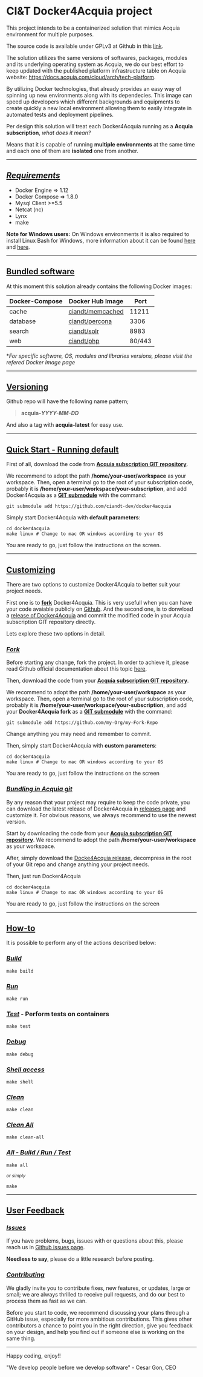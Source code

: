 # CI&T Docker4Acquia project

This project intends to be a containerized solution that mimics Acquia environment for multiple purposes.

The source code is available under GPLv3 at Github in this [link](https://github.com/ciandt-dev/Docker4Acquia/blob/master/LICENSE).

The solution utilizes the same versions of softwares, packages, modules and its underlying operating system as Acquia, we do our best effort to keep updated with the published platform infrastructure table on Acquia website: https://docs.acquia.com/cloud/arch/tech-platform.

By utilizing Docker technologies, that already provides an easy way of spinning up new environments along with its dependecies. This image can speed up developers which different backgrounds and equipments to create quickly a new local environment allowing them to easily integrate in automated tests and deployment pipelines.

Per design this solution will treat each Docker4Acquia running as a __Acquia subscription__, *what does it mean?*

Means that it is capable of running __multiple environments__ at the same time and each one of them are __isolated__ one from another.

* * *

## [*Requirements*](#requirements)

* Docker Engine => 1.12
* Docker Compose => 1.8.0
* Mysql Client >=5.5
* Netcat (nc)
* Lynx
* make

__Note for Windows users:__ On Windows environments it is also required to install Linux Bash for Windows, more information about it can be found [here](https://msdn.microsoft.com/en-us/commandline/wsl/about) and [here](http://www.howtogeek.com/249966/how-to-install-and-use-the-linux-bash-shell-on-windows-10/).

* * *

## [Bundled software](#bundled-software)

At this moment this solution already contains the following Docker images:

| Docker-Compose | Docker Hub Image                                              |  Port  |
| -------------- | ------------------------------------------------------------- | ------ |
| cache          | [ciandt/memcached](https://hub.docker.com/r/ciandt/memcached) | 11211  |
| database       | [ciandt/percona](https://hub.docker.com/r/ciandt/percona)     | 3306   |
| search         | [ciandt/solr](https://hub.docker.com/r/ciandt/solr)           | 8983   |
| web            | [ciandt/php](https://hub.docker.com/r/ciandt/php)             | 80/443 |

\**For specific software, OS, modules and libraries versions, please visit the refered Docker Image page*

* * *

## [Versioning](#versioning)

Github repo will have the following name pattern;

> __acquia-*YYYY-MM-DD*__

And also a tag with __acquia-latest__ for easy use.

* * *

## [Quick Start - Running default](#quickstart)

First of all, download the code from __[Acquia subscription GIT repository](https://docs.acquia.com/cloud/manage/code/repository/git)__.

We recommend to adopt the path __/home/your-user/workspace__ as your workspace. Then, open a terminal go to the root of your subscription code, probably it is __/home/your-user/workspace/your-subscription__, and add Docker4Acquia as a __[GIT submodule](https://git-scm.com/docs/git-submodule)__ with the command:

```
git submodule add https://github.com/ciandt-dev/docker4acquia
```

Simply start Docker4Acquia with __default parameters__:

```
cd docker4acquia
make linux # Change to mac OR windows according to your OS
```

You are ready to go, just follow the instructions on the screen.

* * *

## [Customizing](#customizing)

There are two options to customize Docker4Acquia to better suit your project needs.

First one is to __[fork](https://help.github.com/articles/fork-a-repo/)__ Docker4Acquia. This is very usefull when you can have your code avaiable publicly on [Github](https://www.github.com). And the second one, is to donwload a [release of Docker4Acquia](https://github.com/ciandt-dev/Docker4Acquia/releases) and commit the modified code in your Acquia subscription GIT repository directly.

Lets explore these two options in detail.

### [*Fork*](#fork)

Before starting any change, fork the project.
In order to achieve it, please read Github official documentation about this topic [here](https://help.github.com/articles/fork-a-repo/).

Then, download the code from your __[Acquia subscription GIT repository](https://docs.acquia.com/cloud/manage/code/repository/git)__.

We recommend to adopt the path __/home/your-user/workspace__ as your workspace. Then, open a terminal go to the root of your subscription code, probably it is __/home/your-user/workspace/your-subscription__, and add your __Docker4Acquia fork__ as a __[GIT submodule](https://git-scm.com/docs/git-submodule)__ with the command:

```
git submodule add https://github.com/my-Org/my-Fork-Repo
```

Change anything you may need and remember to commit.

Then, simply start Docker4Acquia with __custom parameters__:

```
cd docker4acquia
make linux # Change to mac OR windows according to your OS
```

You are ready to go, just follow the instructions on the screen

### [*Bundling in Acquia git*](#bundling-acquia-git)

By any reason that your project may require to keep the code private, you can download the latest release of Docker4Acquia in [releases page](https://github.com/ciandt-dev/Docker4Acquia/releases) and customize it.
For obvious reasons, we always recommend to use the newest version.

Start by downloading the code from your __[Acquia subscription GIT repository](https://docs.acquia.com/cloud/manage/code/repository/git)__. We recommend to adopt the path __/home/your-user/workspace__ as your workspace.

After, simply download the [Docke4Acquia release](https://github.com/ciandt-dev/Docker4Acquia/releases), decompress in the root of your Git repo and change anything your project needs.

Then, just run Docker4Acquia
```
cd docker4acquia
make linux # Change to mac OR windows according to your OS
```
You are ready to go, just follow the instructions on the screen

* * *

## [How-to](#how-to)

It is possible to perform any of the actions described below:

### [*Build*](#how-to-build)

```
make build
```

### [*Run*](#how-to-run)

```
make run
```

### [*Test*](#how-to-test) - Perform tests on containers

```
make test
```

### [*Debug*](#how-to-debug)

```
make debug
```

### [*Shell access*](#how-to-shell)

```
make shell
```

### [*Clean*](#how-to-clean)

```
make clean
```

### [*Clean All*](#how-to-clean-all)

```
make clean-all
```

### [*All - Build / Run / Test*](#how-to-all)

```
make all
```

<sub>*or simply*</sub>

```
make
```

* * *

## [User Feedback](#user-feedback)

### [*Issues*](#issues)

If you have problems, bugs, issues with or questions about this, please reach us in [Github issues page](https://github.com/ciandt-dev/Docker4Acquia/issues).

__Needless to say__, please do a little research before posting.

### [*Contributing*](#contributing)

We gladly invite you to contribute fixes, new features, or updates, large or small; we are always thrilled to receive pull requests, and do our best to process them as fast as we can.

Before you start to code, we recommend discussing your plans through a GitHub issue, especially for more ambitious contributions. This gives other contributors a chance to point you in the right direction, give you feedback on your design, and help you find out if someone else is working on the same thing.

* * *

Happy coding, enjoy!!

"We develop people before we develop software" - Cesar Gon, CEO
